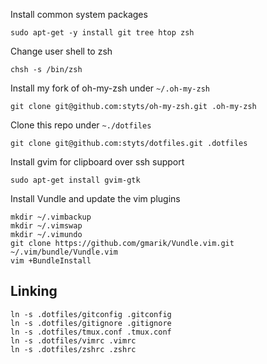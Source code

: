Install common system packages

    sudo apt-get -y install git tree htop zsh

Change user shell to zsh

    chsh -s /bin/zsh

Install my fork of oh-my-zsh under `~/.oh-my-zsh`

    git clone git@github.com:styts/oh-my-zsh.git .oh-my-zsh

Clone this repo under `~./dotfiles`

    git clone git@github.com:styts/dotfiles.git .dotfiles
    
Install gvim for clipboard over ssh support

    sudo apt-get install gvim-gtk
    
Install Vundle and update the vim plugins

    mkdir ~/.vimbackup
    mkdir ~/.vimswap
    mkdir ~/.vimundo
    git clone https://github.com/gmarik/Vundle.vim.git ~/.vim/bundle/Vundle.vim
    vim +BundleInstall

Linking
-------

    ln -s .dotfiles/gitconfig .gitconfig
    ln -s .dotfiles/gitignore .gitignore
    ln -s .dotfiles/tmux.conf .tmux.conf
    ln -s .dotfiles/vimrc .vimrc
    ln -s .dotfiles/zshrc .zshrc
